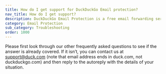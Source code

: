 ```yaml
---
title: How do I get support for DuckDuckGo Email protection?
nav_title: How do I get support?
description: DuckDuckGo Email Protection is a free email forwarding service that removes hidden email trackers and lets you create unlimited unique private email addresses.
category: Email Protection
sub_category: Troubleshooting
order: 1000
---
```


Please first look through our other frequently asked questions to see if the answer is already covered. If it isn’t, you can contact us at [support@duck.com](mailto:support@duck.com) (note that email address ends in duck.com, not duckduckgo.com) and then reply to the autoreply with the details of your situation.
